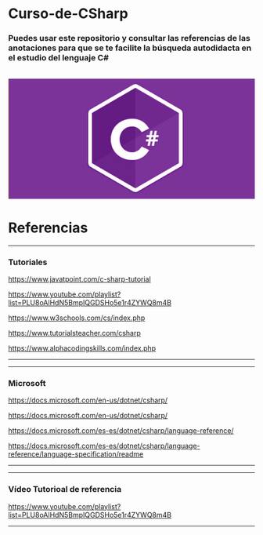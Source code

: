 # Curso-de-CSharp

### Puedes usar este repositorio y consultar las referencias de las anotaciones para que se te facilite la búsqueda autodidacta en el estudio del lenguaje C#

<br/>
<img alt="C Sharp" src="./cshrpimg.png"/>


# Referencias 


------------------------------------------------------------------------
### Tutoriales 
https://www.javatpoint.com/c-sharp-tutorial

https://www.youtube.com/playlist?list=PLU8oAlHdN5BmpIQGDSHo5e1r4ZYWQ8m4B

https://www.w3schools.com/cs/index.php

https://www.tutorialsteacher.com/csharp

https://www.alphacodingskills.com/index.php

------------------------------------------------------------------------


------------------------------------------------------------------------------------------------
### Microsoft 

https://docs.microsoft.com/en-us/dotnet/csharp/

https://docs.microsoft.com/en-us/dotnet/csharp/

https://docs.microsoft.com/es-es/dotnet/csharp/language-reference/

https://docs.microsoft.com/es-es/dotnet/csharp/language-reference/language-specification/readme

------------------------------------------------------------------------------------------------


-----------------------------------------------------------------------------
### Vídeo Tutorioal de referencia 

https://www.youtube.com/playlist?list=PLU8oAlHdN5BmpIQGDSHo5e1r4ZYWQ8m4B

-----------------------------------------------------------------------------
